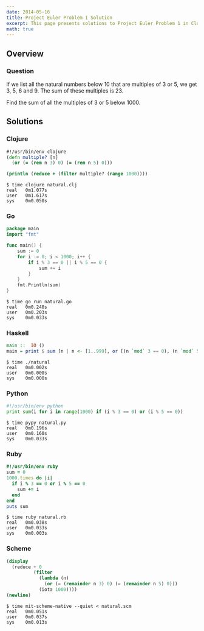 ```yaml
---
date: 2014-05-16
title: Project Euler Problem 1 Solution
excerpt: This page presents solutions to Project Euler Problem 1 in Clojure, Go, Haskell, Python, Ruby and Scheme.
math: true
---
```



## Overview


### Question

If we list all the natural numbers below 10 that are multiples of 3 or 5, we 
get 3, 5, 6 and 9. The sum of these multiples is 23.

Find the sum of all the multiples of 3 or 5 below 1000.






## Solutions

### Clojure

```clojure
#!/usr/bin/env clojure
(defn multiple? [n]
  (or (= (rem n 3) 0) (= (rem n 5) 0)))

(println (reduce + (filter multiple? (range 1000))))
```


```
$ time clojure natural.clj
real   0m1.077s
user   0m1.617s
sys    0m0.050s
```



### Go

```go
package main
import "fmt"

func main() {
    sum := 0
    for i := 0; i < 1000; i++ {
        if i % 3 == 0 || i % 5 == 0 {
            sum += i
        }
    }
    fmt.Println(sum)
}
```


```
$ time go run natural.go
real   0m0.240s
user   0m0.203s
sys    0m0.033s
```



### Haskell

```haskell
main ::  IO ()
main = print $ sum [n | n <- [1..999], or [(n `mod` 3 == 0), (n `mod` 5 == 0)]]
```


```
$ time ./natural
real   0m0.002s
user   0m0.000s
sys    0m0.000s
```



### Python

```python
#!/usr/bin/env python
print sum(i for i in range(1000) if (i % 3 == 0) or (i % 5 == 0))
```


```
$ time pypy natural.py
real   0m0.196s
user   0m0.160s
sys    0m0.033s
```



### Ruby

```ruby
#!/usr/bin/env ruby
sum = 0
1000.times do |i|
  if i % 3 == 0 or i % 5 == 0
    sum += i
  end
end
puts sum
```


```
$ time ruby natural.rb
real   0m0.038s
user   0m0.033s
sys    0m0.003s
```



### Scheme

```scheme
(display
  (reduce + 0
          (filter
            (lambda (n)
              (or (= (remainder n 3) 0) (= (remainder n 5) 0)))
            (iota 1000))))
(newline)
```


```
$ time mit-scheme-native --quiet < natural.scm
real   0m0.051s
user   0m0.037s
sys    0m0.013s
```


